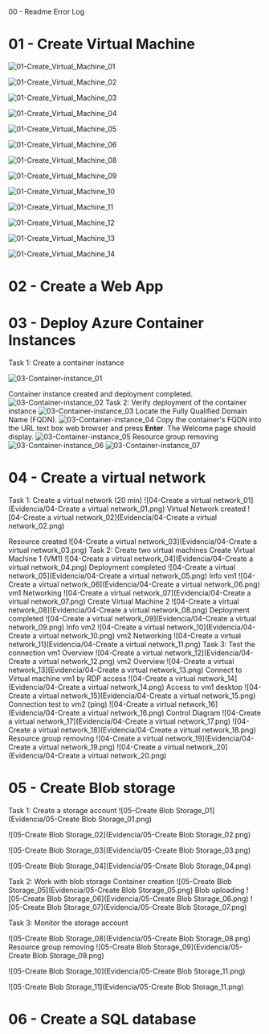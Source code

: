 00 - Readme Error Log

# 01 - Create Virtual Machine
![01-Create_Virtual_Machine_01](Evidencia/01-Create_Virtual_Machine_01.png)

![01-Create_Virtual_Machine_02](Evidencia/01-Create_Virtual_Machine_02.png)

![01-Create_Virtual_Machine_03](Evidencia/01-Create_Virtual_Machine_03.png)

![01-Create_Virtual_Machine_04](Evidencia/01-Create_Virtual_Machine_04.png)

![01-Create_Virtual_Machine_05](Evidencia/01-Create_Virtual_Machine_05.png)

![01-Create_Virtual_Machine_06](Evidencia/01-Create_Virtual_Machine_07.png)

![01-Create_Virtual_Machine_08](Evidencia/01-Create_Virtual_Machine_08.png)

![01-Create_Virtual_Machine_09](Evidencia/01-Create_Virtual_Machine_09.png)

![01-Create_Virtual_Machine_10](Evidencia/01-Create_Virtual_Machine_10.png)

![01-Create_Virtual_Machine_11](Evidencia/01-Create_Virtual_Machine_11.png)

![01-Create_Virtual_Machine_12](Evidencia/01-Create_Virtual_Machine_12.png)

![01-Create_Virtual_Machine_13](Evidencia/01-Create_Virtual_Machine_13.png)

![01-Create_Virtual_Machine_14](Evidencia/01-Create_Virtual_Machine_14.png)



# 02 - Create a Web App



# 03 - Deploy Azure Container Instances

Task 1: Create a container instance

![03-Container-instance_01](Evidencia/03-Container-instance_01.png)

Container instance created and deployment completed.
![03-Container-instance_02](Evidencia/03-Container-instance_02.png)
Task 2: Verify deployment of the container instance
![03-Container-instance_03](Evidencia/03-Container-instance_03.png)
Locate the Fully Qualified Domain Name (FQDN).
![03-Container-instance_04](Evidencia/03-Container-instance_04.png)
Copy the container's FQDN into the URL text box web browser and press **Enter**. The Welcome page should display.
![03-Container-instance_05](Evidencia/03-Container-instance_05.png)
Resource group removing
![03-Container-instance_06](Evidencia/03-Container-instance_06.png)
![03-Container-instance_07](Evidencia/03-Container-instance_07.png)

# 04 - Create a virtual network
Task 1: Create a virtual network (20 min)
![04-Create a virtual network_01](Evidencia/04-Create a virtual network_01.png)
Virtual Network created
![04-Create a virtual network_02](Evidencia/04-Create a virtual network_02.png)


Resource created
![04-Create a virtual network_03](Evidencia/04-Create a virtual network_03.png)
Task 2: Create two virtual machines
Create Virtual Machine 1 (VM1)
![04-Create a virtual network_04](Evidencia/04-Create a virtual network_04.png)
Deployment completed
![04-Create a virtual network_05](Evidencia/04-Create a virtual network_05.png)
Info vm1
![04-Create a virtual network_06](Evidencia/04-Create a virtual network_06.png)
vm1 Networking
![04-Create a virtual network_07](Evidencia/04-Create a virtual network_07.png)
Create Virtual Machine 2
![04-Create a virtual network_08](Evidencia/04-Create a virtual network_08.png)
Deployment completed
![04-Create a virtual network_09](Evidencia/04-Create a virtual network_09.png)
Info vm2
![04-Create a virtual network_10](Evidencia/04-Create a virtual network_10.png)
vm2 Networking
![04-Create a virtual network_11](Evidencia/04-Create a virtual network_11.png)
Task 3: Test the connection
vm1 Overview
![04-Create a virtual network_12](Evidencia/04-Create a virtual network_12.png)
vm2 Overview
![04-Create a virtual network_13](Evidencia/04-Create a virtual network_13.png)
Connect to Virtual machine vm1 by RDP access
![04-Create a virtual network_14](Evidencia/04-Create a virtual network_14.png)
Access to vm1 desktop
![04-Create a virtual network_15](Evidencia/04-Create a virtual network_15.png)
Connection test to vm2 (ping)
![04-Create a virtual network_16](Evidencia/04-Create a virtual network_16.png)
Control Diagram
![04-Create a virtual network_17](Evidencia/04-Create a virtual network_17.png)
![04-Create a virtual network_18](Evidencia/04-Create a virtual network_18.png)
Resource group removing
![04-Create a virtual network_19](Evidencia/04-Create a virtual network_19.png)
![04-Create a virtual network_20](Evidencia/04-Create a virtual network_20.png)

# 05 - Create Blob storage
Task 1: Create a storage account
![05-Create Blob Storage_01](Evidencia/05-Create Blob Storage_01.png)

![05-Create Blob Storage_02](Evidencia/05-Create Blob Storage_02.png)

![05-Create Blob Storage_03](Evidencia/05-Create Blob Storage_03.png)

![05-Create Blob Storage_04](Evidencia/05-Create Blob Storage_04.png)

Task 2: Work with blob storage
Container creation
![05-Create Blob Storage_05](Evidencia/05-Create Blob Storage_05.png)
Blob uploading
![05-Create Blob Storage_06](Evidencia/05-Create Blob Storage_06.png)
![05-Create Blob Storage_07](Evidencia/05-Create Blob Storage_07.png)

Task 3: Monitor the storage account

![05-Create Blob Storage_08](Evidencia/05-Create Blob Storage_08.png)
Resource group removing
![05-Create Blob Storage_09](Evidencia/05-Create Blob Storage_09.png)

![05-Create Blob Storage_10](Evidencia/05-Create Blob Storage_11.png)

![05-Create Blob Storage_11](Evidencia/05-Create Blob Storage_11.png)

# 06 - Create a SQL database

